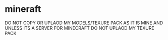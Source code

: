 # mineraft
DO NOT COPY OR UPLAOD MY MODELS/TEXURE PACK AS IT IS MINE AND UNLESS ITS A SERVER FOR MINECRAFT DO NOT UPLAOD MY TEXURE PACK
